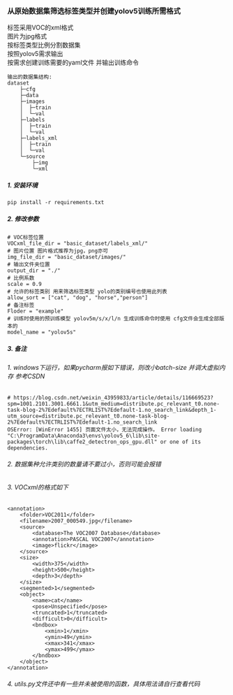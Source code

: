 ### 从原始数据集筛选标签类型并创建yolov5训练所需格式
标签采用VOC的xml格式\
图片为jpg格式\
按标签类型比例分割数据集\
按照yolov5需求输出\
按需求创建训练需要的yaml文件  并输出训练命令
```
输出的数据集结构: 
dataset
    ├─cfg
    ├─data
    ├─images
    │  ├─train
    │  └─val
    ├─labels
    │  ├─train
    │  └─val
    ├─labels_xml
    │  ├─train
    │  └─val
    └─source
        ├─img
        └─xml
```  

##### 1. 安装环境
```
pip install -r requirements.txt
```
##### 2. 修改参数
```
# VOC标签位置
VOCxml_file_dir = "basic_dataset/labels_xml/"
# 图片位置 图片格式推荐为jpg，png亦可
img_file_dir = "basic_dataset/images/"
# 输出文件夹位置
output_dir = "./"
# 比例系数
scale = 0.9
# 允许的标签类别 用来筛选标签类型 yolo的类别编号也使用此列表
allow_sort = ["cat", "dog", "horse","person"]
# 备注标签
Floder = "example"
# 训练时使用的预训练模型 yolov5m/s/x/l/n 生成训练命令时使用 cfg文件会生成全部版本的
model_name = "yolov5s"
```

##### 3. 备注
###### 1. windows下运行，如果pycharm报如下错误，则改小batch-size 并调大虚拟内存 参考CSDN
``` 
# https://blog.csdn.net/weixin_43959833/article/details/116669523?spm=1001.2101.3001.6661.1&utm_medium=distribute.pc_relevant_t0.none-task-blog-2%7Edefault%7ECTRLIST%7Edefault-1.no_search_link&depth_1-utm_source=distribute.pc_relevant_t0.none-task-blog-2%7Edefault%7ECTRLIST%7Edefault-1.no_search_link
OSError: [WinError 1455] 页面文件太小，无法完成操作。 Error loading "C:\ProgramData\Anaconda3\envs\yolov5_6\lib\site-packages\torch\lib\caffe2_detectron_ops_gpu.dll" or one of its dependencies.
```
###### 2. 数据集种允许类别的数量请不要过小，否则可能会报错
###### 3. VOCxml的格式如下
```
<annotation>
	<folder>VOC2011</folder>
	<filename>2007_000549.jpg</filename>
	<source>
		<database>The VOC2007 Database</database>
		<annotation>PASCAL VOC2007</annotation>
		<image>flickr</image>
	</source>
	<size>
		<width>375</width>
		<height>500</height>
		<depth>3</depth>
	</size>
	<segmented>1</segmented>
	<object>
		<name>cat</name>
		<pose>Unspecified</pose>
		<truncated>1</truncated>
		<difficult>0</difficult>
		<bndbox>
			<xmin>1</xmin>
			<ymin>49</ymin>
			<xmax>341</xmax>
			<ymax>499</ymax>
		</bndbox>
	</object>
</annotation>
```
###### 4. utils.py文件还中有一些并未被使用的函数，具体用法请自行查看代码